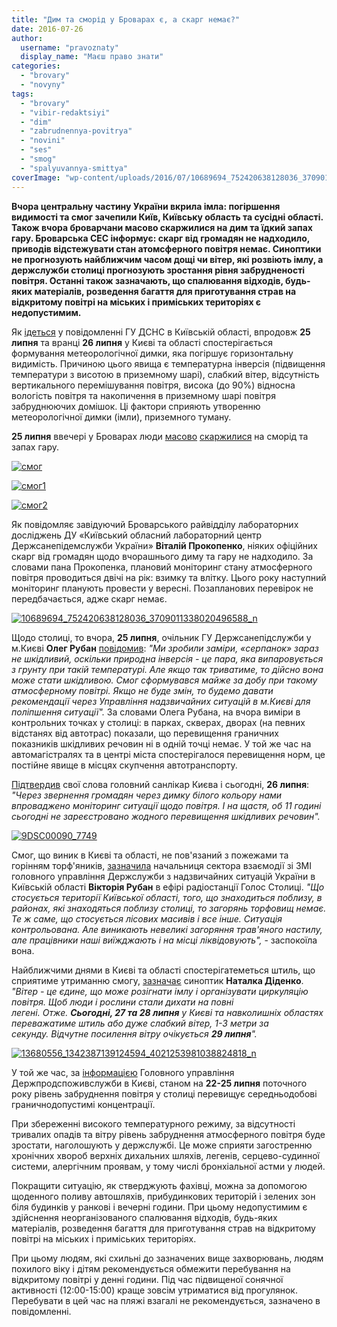 ```yaml
---
title: "Дим та сморід у Броварах є, а скарг немає?"
date: 2016-07-26
author: 
  username: "pravoznaty"
  display_name: "Маєш право знати"
categories: 
  - "brovary"
  - "novyny"
tags: 
  - "brovary"
  - "vibir-redaktsiyi"
  - "dim"
  - "zabrudnennya-povitrya"
  - "novini"
  - "ses"
  - "smog"
  - "spalyuvannya-smittya"
coverImage: "wp-content/uploads/2016/07/10689694_752420638128036_3709011338020496588_n.jpg"
---
```


**Вчора центральну частину України вкрила імла: погіршення видимості та смог зачепили Київ, Київську область та сусідні області. Також вчора броварчани масово скаржилися на дим та їдкий запах гару. Броварська СЕС інформує: скарг від громадян не надходило, приводів відстежувати стан атомсферного повітря немає. Синоптики не прогнозують найближчим часом дощі чи вітер, які розвіють імлу, а держслужби столиці прогнозують зростання рівня забрудненості повітря. Останні також зазначають, що спалювання відходів, будь-яких матеріалів, розведення багаття для приготування страв на відкритому повітрі на міських і приміських територіях є недопустимим.**

Як [ідеться](https://www.kyivobl.mns.gov.ua/news/8895.html) у повідомленні ГУ ДСНС в Київській області, впродовж **25 липня** та вранці **26 липня** у Києві та області спостерігається формування метеорологічної димки, яка погіршує горизонтальну видимість. Причиною цього явища є температурна інверсія (підвищення температури з висотою в приземному шарі), слабкий вітер, відсутність вертикального перемішування повітря, висока (до 90%) відносна вологість повітря та накопичення в приземному шарі повітря забруднюючих домішок. Ці фактори сприяють утворенню метеорологічної димки (імли), приземного туману.

**25 липня** ввечері у Броварах люди [масово](https://www.facebook.com/groups/brovary/permalink/1314452858584677/) [скаржилися](https://www.facebook.com/groups/moibrovary/permalink/1064189730327468/) на сморід та запах гару.

[![смог](https://mpz.brovary.org/wp-content/uploads/2016/07/smog.jpg)](https://mpz.brovary.org/wp-content/uploads/2016/07/smog.jpg)

[![смог1](https://mpz.brovary.org/wp-content/uploads/2016/07/smog1.jpg)](https://mpz.brovary.org/wp-content/uploads/2016/07/smog1.jpg)

[![смог2](https://mpz.brovary.org/wp-content/uploads/2016/07/smog2.jpg)](https://mpz.brovary.org/wp-content/uploads/2016/07/smog2.jpg)

Як повідомляє завідуючий Броварського райвідділу лабораторних досліджень ДУ «Київський обласний лабораторний центр Держсанепідемслужби України» **Віталій Прокопенко**, ніяких офіційних скарг від громадян щодо вчорашнього диму та гару не надходило. За словами пана Прокопенка, плановий моніторинг стану атмосферного повітря проводиться двічі на рік: взимку та влітку. Цього року наступний моніторинг планують провести у вересні. Позапланових перевірок не передбачається, адже скарг немає.

[![10689694_752420638128036_3709011338020496588_n](https://mpz.brovary.org/wp-content/uploads/2016/07/10689694_752420638128036_3709011338020496588_n.jpg)](https://mpz.brovary.org/wp-content/uploads/2016/07/10689694_752420638128036_3709011338020496588_n.jpg)

Щодо столиці, то вчора, **25 липня**, очільник ГУ Держсанепідслужби у м.Києві **Олег Рубан** [повідомив](https://pogoda.unian.net/news/1436012-spetsialistyi-obyyasnili-poyavlenie-vozdushnogo-odeyala-nad-kievom.html): _"Ми зробили заміри, «серпанок» зараз не шкідливий, оскільки природна інверсія - це пара, яка випаровується з грунту при такій температурі. Але якщо так триватиме, то дійсно вона може стати шкідливою. Смог сформувався майже за добу при такому атмосферному повітрі. Якщо не буде змін, то будемо давати рекомендації через Управління надзвичайних ситуацій в м.Києві для поліпшення ситуації"._ За словами Олега Рубана, на вчора виміри в контрольних точках у столиці: в парках, скверах, дворах (на певних відстанях від автотрас) показали, що перевищення граничних показників шкідливих речовин ні в одній точці немає. У той же час на автомагістралях та в центрі міста спостерігалося перевищення норм, це постійне явище в місцях скупчення автотранспорту.

[Підтвердив](https://newsradio.com.ua/2016_07_26/mla-nad-Ki-vom-v-m-st-perevishhennja-koncentrac-shk-dlivih-rechovin-Ruban-3979/) свої слова головний санлікар Києва і сьогодні, **26 липня**: _"Через звернення громадян через димку білого кольору нами впроваджено моніторинг ситуації щодо повітря. І на щастя, об 11 годині сьогодні не зареєстровано жодного перевищення шкідливих речовин"._

[![9DSC00090_7749](https://mpz.brovary.org/wp-content/uploads/2016/07/9DSC00090_7749.jpg)](https://mpz.brovary.org/wp-content/uploads/2016/07/9DSC00090_7749.jpg)

Смог, що виник в Києві та області, не пов'язаний з пожежами та горінням торф'яників, [зазначила](https://newsradio.com.ua/2016_07_26/U-Ki-v-gorit-trava-v-rpen-torfovishha-DSNS-5145/) начальниця сектора взаємодії зі ЗМІ головного управління Держслужби з надзвичайних ситуацій України в Київській області **Вікторія Рубан** в ефірі радіостанції Голос Столиці. _"Що стосується території Київської області, того, що знаходиться поблизу, в районах, які знаходяться поблизу столиці, то загорянь торфовищ немає. Те ж саме, що стосується лісових масивів і все інше. Ситуація контрольована. Але виникають невеликі загоряння трав'яного настилу, але працівники наші виїжджають і на місці ліквідовують",_ - заспокоїла вона.

Найближчими днями в Києві та області спостерігатеметься штиль, що сприятиме утриманню смогу, [зазначає](https://www.facebook.com/photo.php?fbid=1342387139124594&set=a.554975974532385.139325.100000599623255&type=3&theater) синоптик **Наталка Діденко**. _"Вітер - це єдине, що може розігнати імлу і організувати циркуляцію повітря. Щоб люди і рослини стали дихати на повні легені. Отже. **Сьогодні, 27 та 28 липня** у Києві та навколишніх областях переважатиме штиль або дуже слабкий вітер, 1-3 метри за секунду. Відчутне посилення вітру очікується **29 липня**"._

[![13680556_1342387139124594_4021253981038824818_n](https://mpz.brovary.org/wp-content/uploads/2016/07/13680556_1342387139124594_4021253981038824818_n.jpg)](https://mpz.brovary.org/wp-content/uploads/2016/07/13680556_1342387139124594_4021253981038824818_n.jpg)

У той же час, за [інформацією](https://www.consumer.gov.ua/%D0%9D%D0%BE%D0%B2%D0%B8%D0%BD%D0%B8/225/%D0%A1%D0%BC%D0%BE%D0%B3%20%D1%83%20%D1%81%D1%82%D0%BE%D0%BB%D0%B8%D1%86%D1%96%20%D1%81%D0%BF%D1%80%D0%B8%D1%87%D0%B8%D0%BD%D0%B5%D0%BD%D0%B8%D0%B9%20%D0%BF%D0%BE%D0%B3%D0%BE%D0%B4%D0%BD%D0%B8%D0%BC%D0%B8%20%D1%83%D0%BC%D0%BE%D0%B2%D0%B0%D0%BC%D0%B8) Головного управління Держпродспоживслужби в Києві, станом на **22-25 липня** поточного року рівень забруднення повітря у столиці перевищує середньодобові граничнодопустимі концентрації.

При збереженні високого температурного режиму, за відсутності тривалих опадів та вітру рівень забруднення атмосферного повітря буде зростати, наголошують у держслужбі. Це може сприяти загостренню хронічних хвороб верхніх дихальних шляхів, легенів, серцево-судинної системи, алергічним проявам, у тому числі бронхіальної астми у людей.

Покращити ситуацію, як стверджують фахівці, можна за допомогою щоденного поливу автошляхів, прибудинкових територій і зелених зон біля будинків у ранкові і вечерні години. При цьому недопустимим є здійснення неорганізованого спалювання відходів, будь-яких матеріалів, розведення багаття для приготування страв на відкритому повітрі на міських і приміських територіях.

При цьому людям, які схильні до зазначених вище захворювань, людям похилого віку і дітям рекомендується обмежити перебування на відкритому повітрі у денні години. Під час підвищеної сонячної активності (12:00-15:00) краще зовсім утриматися від прогулянок. Перебувати в цей час на пляжі взагалі не рекомендується, зазначено в повідомленні.
